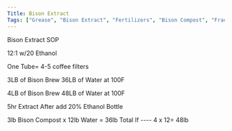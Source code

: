 ```yaml
---
Title: Bison Extract
Tags: ["Grease", "Bison Extract", "Fertilizers", "Bison Compost", "Fractal Growth"]
---
```



Bison Extract SOP




12:1 w/20 Ethanol


One Tube= 4-5 coffee filters

3LB of Bison Brew
36LB of Water at 100F

4LB of Bison Brew
48LB of Water at 100F


5hr Extract
After add 20% Ethanol
Bottle
 


3lb Bison Compost x 12lb Water = 36lb Total
If ---- 4 x 12= 48lb
